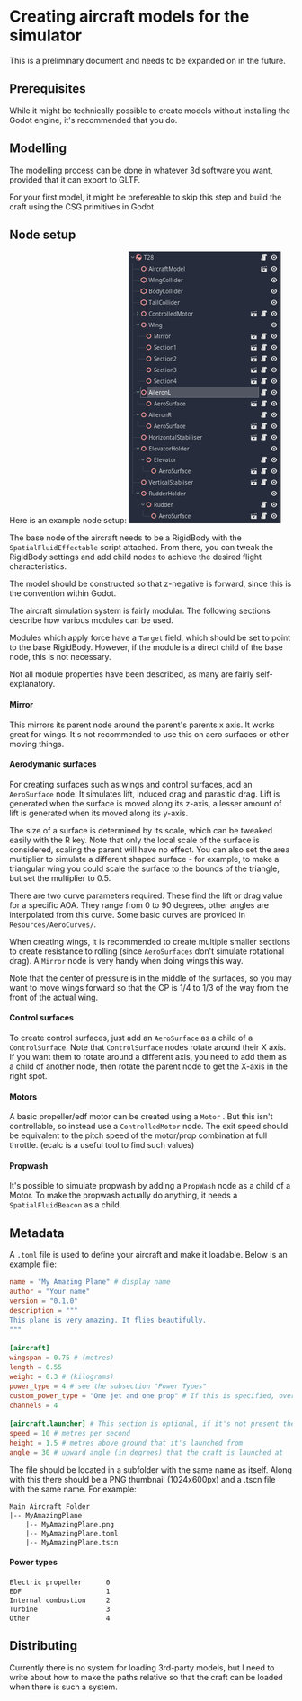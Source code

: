 # Creating aircraft models for the simulator

This is a preliminary document and needs to be expanded on in the future.

## Prerequisites

While it might be technically possible to create models without installing the Godot engine, it's recommended that you do.

## Modelling

The modelling process can be done in whatever 3d software you want, provided that it can export to GLTF.

For your first model, it might be prefereable to skip this step and build the craft using the CSG primitives in Godot.

## Node setup

Here is an example node setup:
![There should be an image here](./ExampleNodeTree.png)

The base node of the aircraft needs to be a RigidBody with the `SpatialFluidEffectable` script attached. From there, you can tweak the RigidBody settings and add child nodes to achieve the desired flight characteristics.

The model should be constructed so that z-negative is forward, since this is the convention within Godot.

The aircraft simulation system is fairly modular. The following sections describe how various modules can be used.

Modules which apply force have a `Target` field, which should be set to point to the base RigidBody. However, if the module is a direct child of the base node, this is not necessary.

Not all module properties have been described, as many are fairly self-explanatory. 

#### Mirror

This mirrors its parent node around the parent's parents x axis. It works great for wings. It's not recommended to use this on aero surfaces or other moving things.

#### Aerodymanic surfaces

For creating surfaces such as wings and control surfaces, add an `AeroSurface` node. It simulates lift, induced drag and parasitic drag. Lift is generated when the surface is moved along its z-axis, a lesser amount of lift is generated when its moved along its y-axis.

The size of a surface is determined by its scale, which can be tweaked easily with the R key. Note that only the local scale of the surface is considered, scaling the parent will have no effect. You can also set the area multiplier to simulate a different shaped surface - for example, to make a triangular wing you could scale the surface to the bounds of the triangle, but set the multiplier to 0.5.

There are two curve parameters required. These find the lift or drag value for a specific AOA. They range from 0 to 90 degrees, other angles are interpolated from this curve. Some basic curves are provided in `Resources/AeroCurves/`.

When creating wings, it is recommended to create multiple smaller sections to create resistance to rolling (since `AeroSurfaces` don't simulate rotational drag). A `Mirror` node is very handy when doing wings this way.

Note that the center of pressure is in the middle of the surfaces, so you may want to move wings forward so that the CP is 1/4 to 1/3 of the way from the front of the actual wing.

#### Control surfaces

To create control surfaces, just add an `AeroSurface` as a child of a `ControlSurface`. Note that `ControlSurface` nodes rotate around their X axis. If you want them to rotate around a different axis, you need to add them as a child of another node, then rotate the parent node to get the X-axis in the right spot.

#### Motors

A basic propeller/edf motor can be created using a `Motor` . But this isn't controllable, so instead use a `ControlledMotor` node. The exit speed should be equivalent to the pitch speed of the motor/prop combination at full throttle. (ecalc is a useful tool to find such values)

#### Propwash

It's possible to simulate propwash by adding a `PropWash` node as a child of a Motor. To make the propwash actually do anything, it needs a `SpatialFluidBeacon` as a child.

## Metadata

A `.toml` file is used to define your aircraft and make it loadable. Below is an example file:

```toml
name = "My Amazing Plane" # display name
author = "Your name"
version = "0.1.0"
description = """
This plane is very amazing. It flies beautifully.
"""

[aircraft]
wingspan = 0.75 # (metres)
length = 0.55
weight = 0.3 # (kilograms)
power_type = 4 # see the subsection "Power Types"
custom_power_type = "One jet and one prop" # If this is specified, overrides the power type specified above
channels = 4

[aircraft.launcher] # This section is optional, if it's not present then the craft is placed on the ground
speed = 10 # metres per second
height = 1.5 # metres above ground that it's launched from
angle = 30 # upward angle (in degrees) that the craft is launched at
```

The file should be located in a subfolder with the same name as itself. Along with this there should be a PNG thumbnail (1024x600px) and a .tscn file with the same name. For example:
```
Main Aircraft Folder
|-- MyAmazingPlane
    |-- MyAmazingPlane.png
    |-- MyAmazingPlane.toml
    |-- MyAmazingPlane.tscn

```

#### Power types
```
Electric propeller      0
EDF                     1
Internal combustion     2
Turbine                 3
Other                   4
```

## Distributing

Currently there is no system for loading 3rd-party models, but I need to write about how to make the paths relative so that the craft can be loaded when there is such a system.